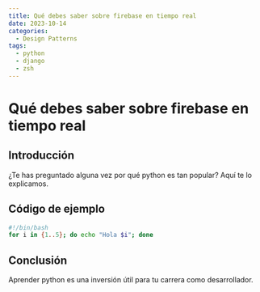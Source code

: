```yaml
---
title: Qué debes saber sobre firebase en tiempo real
date: 2023-10-14
categories:
  - Design Patterns
tags:
  - python
  - django
  - zsh
---
```


# Qué debes saber sobre firebase en tiempo real

## Introducción

¿Te has preguntado alguna vez por qué python es tan popular? Aquí te lo explicamos.

## Código de ejemplo

```bash
#!/bin/bash
for i in {1..5}; do echo "Hola $i"; done
```

## Conclusión

Aprender python es una inversión útil para tu carrera como desarrollador.
